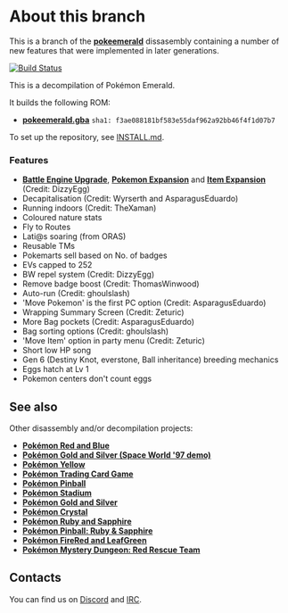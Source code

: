 # About this branch
This is a branch of the [**pokeemerald**](https://travis-ci.org/pret/pokeemerald) dissasembly containing a number of new features that were implemented in later generations.

[![Build Status][travis-badge]][travis]

[travis]: https://travis-ci.org/pret/pokeemerald
[travis-badge]: https://travis-ci.org/pret/pokeemerald.svg?branch=master

This is a decompilation of Pokémon Emerald.

It builds the following ROM:

* [**pokeemerald.gba**](https://datomatic.no-intro.org/index.php?page=show_record&s=23&n=1961) `sha1: f3ae088181bf583e55daf962a92bb46f4f1d07b7`

To set up the repository, see [INSTALL.md](INSTALL.md).

### Features
* [**Battle Engine Upgrade**](https://github.com/DizzyEggg/pokeemerald/tree/battle_engine_v2), [**Pokemon Expansion**](https://github.com/DizzyEggg/pokeemerald/tree/pokemon_expansion) and [**Item Expansion**](https://github.com/DizzyEggg/pokeemerald/tree/item_expansion) (Credit: DizzyEgg)
* Decapitalisation (Credit: Wyrserth and AsparagusEduardo)
* Running indoors (Credit: TheXaman)
* Coloured nature stats
* Fly to Routes
* Lati@s soaring (from ORAS)
* Reusable TMs
* Pokemarts sell based on No. of badges
* EVs capped to 252
* BW repel system (Credit: DizzyEgg)
* Remove badge boost (Credit: ThomasWinwood)
* Auto-run (Credit: ghoulslash)
* 'Move Pokemon' is the first PC option (Credit: AsparagusEduardo)
* Wrapping Summary Screen (Credit: Zeturic)
* More Bag pockets (Credit: AsparagusEduardo)
* Bag sorting options (Credit: ghoulslash)
* 'Move Item' option in party menu (Credit: Zeturic)
* Short low HP song
* Gen 6 (Destiny Knot, everstone, Ball inheritance) breeding mechanics
* Eggs hatch at Lv 1
* Pokemon centers don't count eggs

## See also

Other disassembly and/or decompilation projects:
* [**Pokémon Red and Blue**](https://github.com/pret/pokered)
* [**Pokémon Gold and Silver (Space World '97 demo)**](https://github.com/pret/pokegold-spaceworld)
* [**Pokémon Yellow**](https://github.com/pret/pokeyellow)
* [**Pokémon Trading Card Game**](https://github.com/pret/poketcg)
* [**Pokémon Pinball**](https://github.com/pret/pokepinball)
* [**Pokémon Stadium**](https://github.com/pret/pokestadium)
* [**Pokémon Gold and Silver**](https://github.com/pret/pokegold)
* [**Pokémon Crystal**](https://github.com/pret/pokecrystal)
* [**Pokémon Ruby and Sapphire**](https://github.com/pret/pokeruby)
* [**Pokémon Pinball: Ruby & Sapphire**](https://github.com/pret/pokepinballrs)
* [**Pokémon FireRed and LeafGreen**](https://github.com/pret/pokefirered)
* [**Pokémon Mystery Dungeon: Red Rescue Team**](https://github.com/pret/pmd-red)


## Contacts

You can find us on [Discord](https://discord.gg/d5dubZ3) and [IRC](https://kiwiirc.com/client/irc.freenode.net/?#pret).

